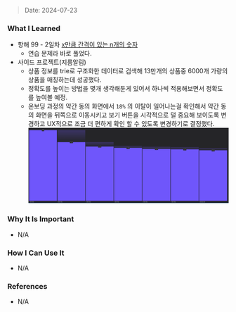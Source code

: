 > Date: 2024-07-23

### What I Learned

- 항해 99 - 2일차 [x만큼 간격이 있는 n개의 숫자](https://github.com/tjsry0466/algorithm-study/blob/main/programmers/x%EB%A7%8C%ED%81%BC%20%EA%B0%84%EA%B2%A9%EC%9D%B4%20%EC%9E%88%EB%8A%94%20n%EA%B0%9C%EC%9D%98%20%EC%88%AB%EC%9E%90.py)
  - 연습 문제라 바로 풀었다.
- 사이드 프로젝트(지름알림)
  - 상품 정보를 trie로 구조화한 데이터로 검색해 13만개의 상품중 6000개 가량의 상품을 매칭하는데 성공했다.
  - 정확도를 높이는 방법을 몇개 생각해둔게 있어서 하나씩 적용해보면서 정확도를 높여볼 예정.
  - 온보딩 과정의 약간 동의 화면에서 `18%` 의 이탈이 일어나는걸 확인해서 약간 동의 화면을 뒤쪽으로 이동시키고 보기 버튼을 시각적으로 덜 중요해 보이도록 변경하고 UX적으로 조금 더 편하게 확인 할 수 있도록 변경하기로 결정했다.
    ![onboarding](../assets/onboarding.png)

### Why It Is Important

- N/A

### How I Can Use It

- N/A

### References

- N/A

